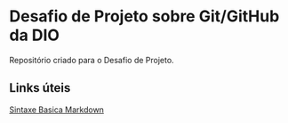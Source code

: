 # Desafio de Projeto sobre Git/GitHub da DIO

Repositório criado para o Desafio de Projeto.

## Links úteis
[ Sintaxe Basica Markdown ](https://www.markdownguide.irg/basic-syntax/)

